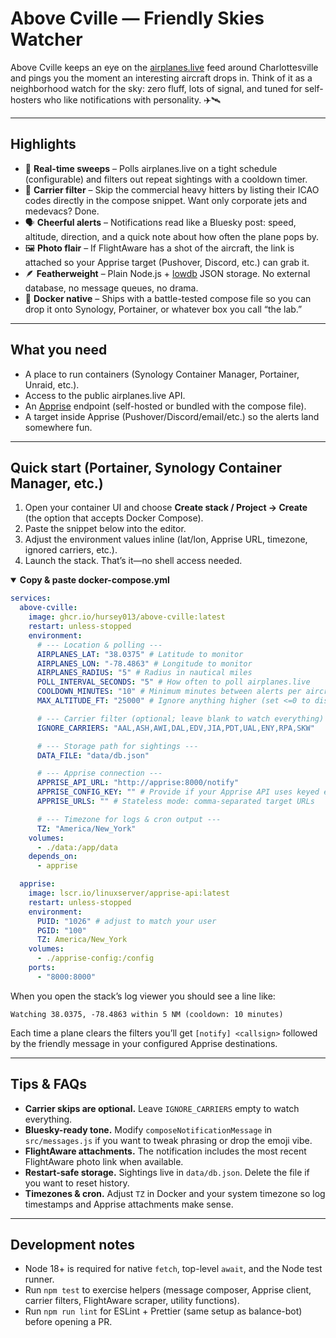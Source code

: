 # Above Cville — Friendly Skies Watcher

Above Cville keeps an eye on the [airplanes.live](https://airplanes.live/api-guide/) feed around Charlottesville and pings you the moment an interesting aircraft drops in. Think of it as a neighborhood watch for the sky: zero fluff, lots of signal, and tuned for self-hosters who like notifications with personality. ✈️🛰️

---

## Highlights

- 🔁 **Real-time sweeps** – Polls airplanes.live on a tight schedule (configurable) and filters out repeat sightings with a cooldown timer.
- 🚫 **Carrier filter** – Skip the commercial heavy hitters by listing their ICAO codes directly in the compose snippet. Want only corporate jets and medevacs? Done.
- 🗣️ **Cheerful alerts** – Notifications read like a Bluesky post: speed, altitude, direction, and a quick note about how often the plane pops by.
- 🖼️ **Photo flair** – If FlightAware has a shot of the aircraft, the link is attached so your Apprise target (Pushover, Discord, etc.) can grab it.
- 🪶 **Featherweight** – Plain Node.js + [lowdb](https://github.com/typicode/lowdb) JSON storage. No external database, no message queues, no drama.
- 🐳 **Docker native** – Ships with a battle-tested compose file so you can drop it onto Synology, Portainer, or whatever box you call “the lab.”

---

## What you need

- A place to run containers (Synology Container Manager, Portainer, Unraid, etc.).
- Access to the public airplanes.live API.
- An [Apprise](https://github.com/caronc/apprise) endpoint (self-hosted or bundled with the compose file).
- A target inside Apprise (Pushover/Discord/email/etc.) so the alerts land somewhere fun.

---

## Quick start (Portainer, Synology Container Manager, etc.)

1. Open your container UI and choose **Create stack / Project → Create** (the option that accepts Docker Compose).
2. Paste the snippet below into the editor.
3. Adjust the environment values inline (lat/lon, Apprise URL, timezone, ignored carriers, etc.).
4. Launch the stack. That’s it—no shell access needed.

<details open>
<summary><strong>Copy &amp; paste docker-compose.yml</strong></summary>

```yaml
services:
  above-cville:
    image: ghcr.io/hursey013/above-cville:latest
    restart: unless-stopped
    environment:
      # --- Location & polling ---
      AIRPLANES_LAT: "38.0375" # Latitude to monitor
      AIRPLANES_LON: "-78.4863" # Longitude to monitor
      AIRPLANES_RADIUS: "5" # Radius in nautical miles
      POLL_INTERVAL_SECONDS: "5" # How often to poll airplanes.live
      COOLDOWN_MINUTES: "10" # Minimum minutes between alerts per aircraft
      MAX_ALTITUDE_FT: "25000" # Ignore anything higher (set <=0 to disable)

      # --- Carrier filter (optional; leave blank to watch everything) ---
      IGNORE_CARRIERS: "AAL,ASH,AWI,DAL,EDV,JIA,PDT,UAL,ENY,RPA,SKW"

      # --- Storage path for sightings ---
      DATA_FILE: "data/db.json"

      # --- Apprise connection ---
      APPRISE_API_URL: "http://apprise:8000/notify"
      APPRISE_CONFIG_KEY: "" # Provide if your Apprise API uses keyed endpoints
      APPRISE_URLS: "" # Stateless mode: comma-separated target URLs

      # --- Timezone for logs & cron output ---
      TZ: "America/New_York"
    volumes:
      - ./data:/app/data
    depends_on:
      - apprise

  apprise:
    image: lscr.io/linuxserver/apprise-api:latest
    restart: unless-stopped
    environment:
      PUID: "1026" # adjust to match your user
      PGID: "100"
      TZ: America/New_York
    volumes:
      - ./apprise-config:/config
    ports:
      - "8000:8000"
```

</details>

When you open the stack’s log viewer you should see a line like:

```
Watching 38.0375, -78.4863 within 5 NM (cooldown: 10 minutes)
```

Each time a plane clears the filters you’ll get `[notify] <callsign>` followed by the friendly message in your configured Apprise destinations.

---

## Tips & FAQs

- **Carrier skips are optional.** Leave `IGNORE_CARRIERS` empty to watch everything.
- **Bluesky-ready tone.** Modify `composeNotificationMessage` in `src/messages.js` if you want to tweak phrasing or drop the emoji vibe.
- **FlightAware attachments.** The notification includes the most recent FlightAware photo link when available.
- **Restart-safe storage.** Sightings live in `data/db.json`. Delete the file if you want to reset history.
- **Timezones & cron.** Adjust `TZ` in Docker and your system timezone so log timestamps and Apprise attachments make sense.

---

## Development notes

- Node 18+ is required for native `fetch`, top-level `await`, and the Node test runner.
- Run `npm test` to exercise helpers (message composer, Apprise client, carrier filters, FlightAware scraper, utility functions).
- Run `npm run lint` for ESLint + Prettier (same setup as balance-bot) before opening a PR.
